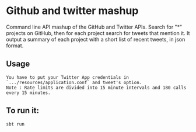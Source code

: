 # Github and twitter mashup
Command line API mashup of the GitHub and Twitter APIs. Search for "*" projects on GitHub, then for each project search for tweets that mention it. It output a summary of each project with a short list of recent tweets, in json format.


## Usage
    You have to put your Twitter App credentials in `.../resources/application.conf` and tweet's option.
    Note : Rate limits are divided into 15 minute intervals and 180 calls every 15 minutes.
    
## To run it:

```sbt run```
